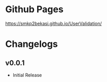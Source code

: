 # Github Pages
https://smkp2bekasi.github.io/UserValidation/

# Changelogs
## v0.0.1
- Initial Release
